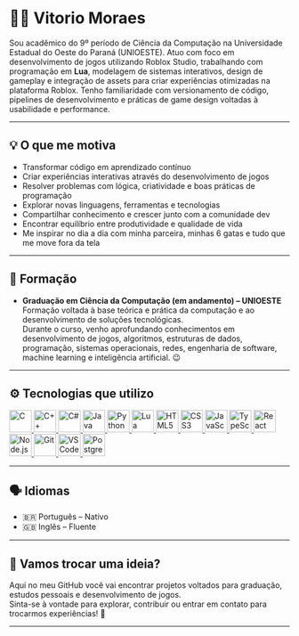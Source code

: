 # 👨‍💻 Vitorio Moraes

Sou acadêmico do 9º período de Ciência da Computação na Universidade Estadual do Oeste do Paraná (UNIOESTE). Atuo com foco em desenvolvimento de jogos utilizando Roblox Studio, trabalhando com programação em **Lua**, modelagem de sistemas interativos, design de gameplay e integração de assets para criar experiências otimizadas na plataforma Roblox. Tenho familiaridade com versionamento de código, pipelines de desenvolvimento e práticas de game design voltadas à usabilidade e performance.

---

## 💡 O que me motiva

- Transformar código em aprendizado contínuo
- Criar experiências interativas através do desenvolvimento de jogos
- Resolver problemas com lógica, criatividade e boas práticas de programação
- Explorar novas linguagens, ferramentas e tecnologias
- Compartilhar conhecimento e crescer junto com a comunidade dev
- Encontrar equilíbrio entre produtividade e qualidade de vida
- Me inspirar no dia a dia com minha parceira, minhas 6 gatas e tudo que me move fora da tela

---

## 📘 Formação

- **Graduação em Ciência da Computação (em andamento) – UNIOESTE**  
  Formação voltada à base teórica e prática da computação e ao desenvolvimento de soluções tecnológicas.  
  Durante o curso, venho aprofundando conhecimentos em desenvolvimento de jogos, algoritmos, estruturas de dados, programação, sistemas operacionais, redes, engenharia de software, machine learning e inteligência artificial. 😉

---

## ⚙️ Tecnologias que utilizo

<p align="left">
<a href="https://en.wikipedia.org/wiki/C_(programming_language)" target="_blank" rel="noreferrer">
<img src="https://cdn.jsdelivr.net/gh/devicons/devicon/icons/c/c-original.svg" alt="C" width="40" height="40"/>
</a>
   <a href="https://www.w3schools.com/cpp/" target="_blank" rel="noreferrer">
     <img src="https://cdn.jsdelivr.net/gh/devicons/devicon/icons/cplusplus/cplusplus-original.svg" alt="C++" width="40" height="40"/>
   </a>
   <a href="https://www.w3schools.com/cs/" target="_blank" rel="noreferrer">
     <img src="https://cdn.jsdelivr.net/gh/devicons/devicon/icons/csharp/csharp-original.svg" alt="C#" width="40" height="40"/>
   </a>
   <a href="https://www.java.com" target="_blank" rel="noreferrer">
     <img src="https://cdn.jsdelivr.net/gh/devicons/devicon/icons/java/java-original.svg" alt="Java" width="40" height="40"/>
   </a>
   <a href="https://www.python.org" target="_blank" rel="noreferrer">
     <img src="https://cdn.jsdelivr.net/gh/devicons/devicon/icons/python/python-original.svg" alt="Python" width="40" height="40"/>
   </a>
   <a href="https://www.lua.org/" target="_blank" rel="noreferrer">
     <img src="https://cdn.jsdelivr.net/gh/devicons/devicon/icons/lua/lua-original.svg" alt="Lua" width="40" height="40"/>
   </a>
   <a href="https://www.w3.org/html/" target="_blank" rel="noreferrer">
     <img src="https://cdn.jsdelivr.net/gh/devicons/devicon/icons/html5/html5-original.svg" alt="HTML5" width="40" height="40"/>
   </a>
   <a href="https://www.w3schools.com/css/" target="_blank" rel="noreferrer">
     <img src="https://cdn.jsdelivr.net/gh/devicons/devicon/icons/css3/css3-original.svg" alt="CSS3" width="40" height="40"/>
   </a>
   <a href="https://developer.mozilla.org/en-US/docs/Web/JavaScript" target="_blank" rel="noreferrer">
     <img src="https://cdn.jsdelivr.net/gh/devicons/devicon/icons/javascript/javascript-original.svg" alt="JavaScript" width="40" height="40"/>
   </a>
   <a href="https://www.typescriptlang.org/" target="_blank" rel="noreferrer">
     <img src="https://cdn.jsdelivr.net/gh/devicons/devicon/icons/typescript/typescript-original.svg" alt="TypeScript" width="40" height="40"/>
   </a>
   <a href="https://reactjs.org/" target="_blank" rel="noreferrer">
     <img src="https://cdn.jsdelivr.net/gh/devicons/devicon/icons/react/react-original.svg" alt="React" width="40" height="40"/>
   </a>
   <a href="https://nodejs.org" target="_blank" rel="noreferrer">
     <img src="https://cdn.jsdelivr.net/gh/devicons/devicon/icons/nodejs/nodejs-original.svg" alt="Node.js" width="40" height="40"/>
   </a>
   <a href="https://git-scm.com/" target="_blank" rel="noreferrer">
     <img src="https://cdn.jsdelivr.net/gh/devicons/devicon/icons/git/git-original.svg" alt="Git" width="40" height="40"/>
   </a>
   <a href="https://code.visualstudio.com/" target="_blank" rel="noreferrer">
     <img src="https://cdn.jsdelivr.net/gh/devicons/devicon/icons/vscode/vscode-original.svg" alt="VSCode" width="40" height="40"/>
   </a>
   <a href="https://www.postgresql.org" target="_blank" rel="noreferrer">
     <img src="https://cdn.jsdelivr.net/gh/devicons/devicon/icons/postgresql/postgresql-original.svg" alt="PostgreSQL" width="40" height="40"/>
   </a>
</p>

---

## 🗣️ Idiomas

- 🇧🇷 Português – Nativo  
- 🇬🇧 Inglês – Fluente  

---

## 🤝 Vamos trocar uma ideia?

Aqui no meu GitHub você vai encontrar projetos voltados para graduação, estudos pessoais e desenvolvimento de jogos.  
Sinta-se à vontade para explorar, contribuir ou entrar em contato para trocarmos experiências! 🚀

---
